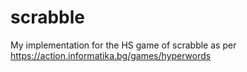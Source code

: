 # scrabble
My implementation for the HS game of scrabble as per https://action.informatika.bg/games/hyperwords
